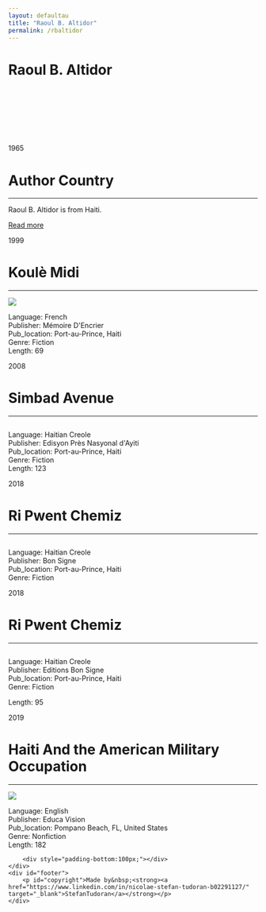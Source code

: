 ```yaml
---
layout: defaultau
title: "Raoul B. Altidor"
permalink: /rbaltidor
---
```

<!-- partial:index.partial.html -->
<div class="content">
    <h1>Raoul B. Altidor</h1>
    <div class="quote">
        <div><img src="" class="logo"></div>
    </div>
    <div class="timeline">
        <div style="padding-bottom:100px;"></div>
        <div class="block">
            <div class="date right"><p class="right">1965</p></div>
            <div class="dot"></div>
            <div class="left first">
                <h1>Author Country</h1><hr>
            <p>Raoul B. Altidor is from Haiti.</p>
                <a href="https://ht.wikipedia.org/wiki/Raoul_Altidor" target="_blank">Read more</a>
            </div>
        </div>
        <div class="block">
            <div class="date left"><p class="left">1999</p></div>
            <div class="dot"></div>
            <div class="right">
                <h1>Koulè Midi</h1><hr>
                <p><img src="https://i.gr-assets.com/images/S/compressed.photo.goodreads.com/books/1450744190l/8786900.jpg"></p>
                <p>
                Language: French<br/>
                Publisher: Mémoire D'Encrier<br/>
                Pub_location: Port-au-Prince, Haiti<br/>
                Genre: Fiction<br/>
                Length: 69</p>
            </div>
        </div>
        <div class="block">
            <div class="date right"><p class="right">2008</p></div>
            <div class="dot"></div>
            <div class="left hide">
                <h1>Simbad Avenue</h1><hr>
                <p><img src=""></p>
                <p>Language: Haitian Creole<br/>
                Publisher: Edisyon Près Nasyonal d'Ayiti<br/>
                Pub_location: Port-au-Prince, Haiti<br/>
                Genre: Fiction<br/>
                Length: 123</p>
            </div>
        </div>
        <div class="block">
            <div class="date left"><p class="left">2018</p></div>
            <div class="dot"></div>
            <div class="right hide">
                <h1>Ri Pwent Chemiz</h1><hr>
                <p><img src=""></p>
                <p>Language: Haitian Creole<br/>
                Publisher: Bon Signe<br/>
                Pub_location: Port-au-Prince, Haiti<br/>
                Genre: Fiction<br/></p>
            </div>
        </div>
        <div class="block">
            <div class="date right"><p class="right">2018</p></div>
            <div class="dot"></div>
            <div class="left hide">
                <h1>Ri Pwent Chemiz</h1><hr>
                <p><img src=""></p>
                <p>Language: Haitian Creole<br/>
                Publisher: Editions Bon Signe<br/>
                Pub_location: Port-au-Prince, Haiti<br/>
                Genre: Fiction<br/></p>
                Length: 95</p>
            </div>
        </div>
        <div class="block">
            <div class="date right"><p class="left">2019</p></div>
            <div class="dot"></div>
            <div class="right hide">
                <h1>Haiti And the American Military Occupation</h1><hr>
                <p><img src="https://images-na.ssl-images-amazon.com/images/I/91L4B7vtEFL.jpg"></p>
                <p>Language: English<br/>
                Publisher: Educa Vision<br/>
                Pub_location: Pompano Beach, FL, United States<br/>
                Genre: Nonfiction<br/>
                Length: 182</p>
            </div>
        </div>
       
        <div style="padding-bottom:100px;"></div>
    </div>
    <div id="footer">
        <p id="copyright">Made by&nbsp;<strong><a href="https://www.linkedin.com/in/nicolae-stefan-tudoran-b02291127/" target="_blank">StefanTudoran</a></strong></p>
    </div>
</div>
<!-- partial -->
  <script src='https://cdnjs.cloudflare.com/ajax/libs/jquery/3.1.1/jquery.min.js'></script><script  src="assets/js/authorscript.js"></script>
